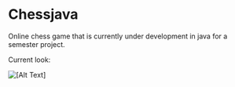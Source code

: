 # Chessjava
Online chess game that is currently under development in java for a semester project.


Current look:

![[Alt Text]](https://github.com/KaganBaldiran/Chessjava/assets/80681941/70852a2f-16fd-4da5-af4f-2935baafd4f7)

<script src="https://gist.github.com/username/gistID.js"></script>
